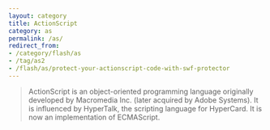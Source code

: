 ```yaml
---
layout: category
title: ActionScript
category: as
permalink: /as/
redirect_from:
- /category/flash/as
- /tag/as2
- /flash/as/protect-your-actionscript-code-with-swf-protector
---
```

> ActionScript is an object-oriented programming language originally developed by Macromedia Inc. (later acquired by Adobe Systems). It is influenced by HyperTalk, the scripting language for HyperCard. It is now an implementation of ECMAScript.
